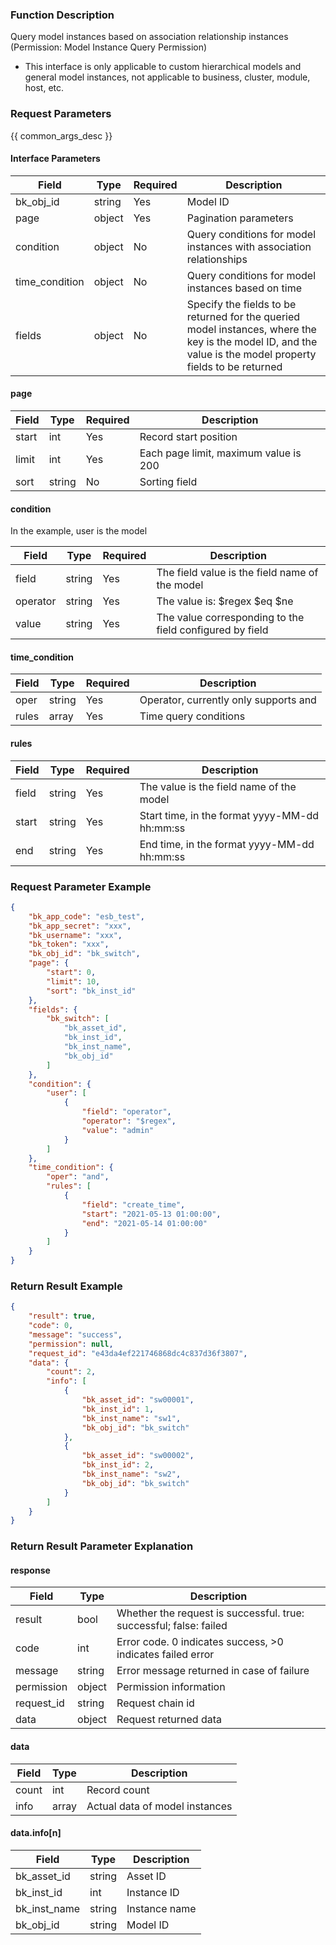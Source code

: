 ### Function Description

Query model instances based on association relationship instances (Permission: Model Instance Query Permission)

- This interface is only applicable to custom hierarchical models and general model instances, not applicable to business, cluster, module, host, etc.

### Request Parameters

{{ common_args_desc }}

#### Interface Parameters

| Field          | Type   | Required | Description                                                  |
| -------------- | ------ | -------- | ------------------------------------------------------------ |
| bk_obj_id      | string | Yes      | Model ID                                                     |
| page           | object | Yes      | Pagination parameters                                        |
| condition      | object | No       | Query conditions for model instances with association relationships |
| time_condition | object | No       | Query conditions for model instances based on time           |
| fields         | object | No       | Specify the fields to be returned for the queried model instances, where the key is the model ID, and the value is the model property fields to be returned |

#### page

| Field | Type   | Required | Description                           |
| ----- | ------ | -------- | ------------------------------------- |
| start | int    | Yes      | Record start position                 |
| limit | int    | Yes      | Each page limit, maximum value is 200 |
| sort  | string | No       | Sorting field                         |

#### condition

In the example, user is the model

| Field    | Type   | Required | Description                                              |
| -------- | ------ | -------- | -------------------------------------------------------- |
| field    | string | Yes      | The field value is the field name of the model           |
| operator | string | Yes      | The value is: $regex $eq $ne                             |
| value    | string | Yes      | The value corresponding to the field configured by field |

#### time_condition

| Field | Type   | Required | Description                           |
| ----- | ------ | -------- | ------------------------------------- |
| oper  | string | Yes      | Operator, currently only supports and |
| rules | array  | Yes      | Time query conditions                 |

#### rules

| Field | Type   | Required | Description                                   |
| ----- | ------ | -------- | --------------------------------------------- |
| field | string | Yes      | The value is the field name of the model      |
| start | string | Yes      | Start time, in the format yyyy-MM-dd hh:mm:ss |
| end   | string | Yes      | End time, in the format yyyy-MM-dd hh:mm:ss   |

### Request Parameter Example

```json
{
    "bk_app_code": "esb_test",
    "bk_app_secret": "xxx",
    "bk_username": "xxx",
    "bk_token": "xxx",
    "bk_obj_id": "bk_switch",
    "page": {
        "start": 0,
        "limit": 10,
        "sort": "bk_inst_id"
    },
    "fields": {
        "bk_switch": [
            "bk_asset_id",
            "bk_inst_id",
            "bk_inst_name",
            "bk_obj_id"
        ]
    },
    "condition": {
        "user": [
            {
                "field": "operator",
                "operator": "$regex",
                "value": "admin"
            }
        ]
    },
    "time_condition": {
        "oper": "and",
        "rules": [
            {
                "field": "create_time",
                "start": "2021-05-13 01:00:00",
                "end": "2021-05-14 01:00:00"
            }
        ]
    }
}
```

### Return Result Example

```json
{
    "result": true,
    "code": 0,
    "message": "success",
    "permission": null,
    "request_id": "e43da4ef221746868dc4c837d36f3807",
    "data": {
        "count": 2,
        "info": [
            {
                "bk_asset_id": "sw00001",
                "bk_inst_id": 1,
                "bk_inst_name": "sw1",
                "bk_obj_id": "bk_switch"
            },
            {
                "bk_asset_id": "sw00002",
                "bk_inst_id": 2,
                "bk_inst_name": "sw2",
                "bk_obj_id": "bk_switch"
            }
        ]
    }
}
```

### Return Result Parameter Explanation

#### response

| Field       | Type   | Description                                                  |
| ---------- | ------ | ------------------------------------------------------------ |
| result     | bool   | Whether the request is successful. true: successful; false: failed |
| code       | int    | Error code. 0 indicates success, >0 indicates failed error   |
| message    | string | Error message returned in case of failure                    |
| permission | object | Permission information                                       |
| request_id | string | Request chain id                                             |
| data       | object | Request returned data                                        |

#### data

| Field | Type  | Description                    |
| ----- | ----- | ------------------------------ |
| count | int   | Record count                   |
| info  | array | Actual data of model instances |

#### data.info[n]

| Field        | Type   | Description   |
| ------------ | ------ | ------------- |
| bk_asset_id  | string | Asset ID      |
| bk_inst_id   | int    | Instance ID   |
| bk_inst_name | string | Instance name |
| bk_obj_id    | string | Model ID      |